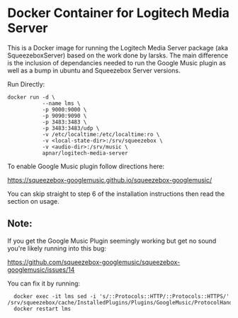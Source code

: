 # Docker Container for Logitech Media Server

This is a Docker image for running the Logitech Media Server package
(aka SqueezeboxServer) based on the work done by larsks.  The
main difference is the inclusion of dependancies needed to run the 
Google Music plugin as well as a bump in ubuntu and Squeezebox Server
versions.

Run Directly:

    docker run -d \
               --name lms \
               -p 9000:9000 \
               -p 9090:9090 \
               -p 3483:3483 \
               -p 3483:3483/udp \
               -v /etc/localtime:/etc/localtime:ro \
               -v <local-state-dir>:/srv/squeezebox \
               -v <audio-dir>:/srv/music \
               apnar/logitech-media-server

To enable Google Music plugin follow directions here:

https://squeezebox-googlemusic.github.io/squeezebox-googlemusic/

You can skip straight to step 6 of the installation instructions then read the section on usage.

## Note:

If you get the Google Music Plugin seemingly working but get no sound you're likely running
into this bug:

  https://github.com/squeezebox-googlemusic/squeezebox-googlemusic/issues/14

You can fix it by running:
```
  docker exec -it lms sed -i 's/::Protocols::HTTP/::Protocols::HTTPS/' /srv/squeezebox/cache/InstalledPlugins/Plugins/GoogleMusic/ProtocolHandler.pm
  docker restart lms
```
